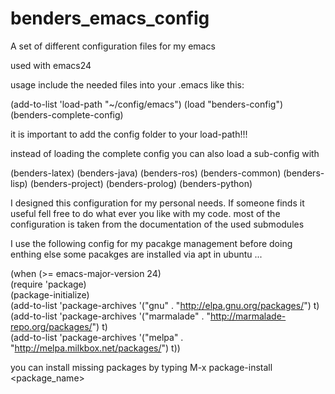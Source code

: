 benders_emacs_config
====================

A set of different configuration files for my emacs

used with emacs24


usage include the needed files into your .emacs like this:

(add-to-list 'load-path "~/config/emacs")
(load "benders-config")
(benders-complete-config)

it is important to add the config folder to your load-path!!!

instead of loading the complete config you can also load a sub-config
with 

(benders-latex)
(benders-java)
(benders-ros)
(benders-common)
(benders-lisp)
(benders-project)
(benders-prolog)
(benders-python)


I designed this configuration for my personal needs.
If someone finds it useful fell free to do what ever you like with my code.
most of the configuration is taken from the documentation of the used submodules



I use the following config for my pacakge management before doing enthing else
some pacakges are installed via apt in ubuntu ...


(when (>= emacs-major-version 24)   
  (require 'package)   
  (package-initialize)   
  (add-to-list 'package-archives '("gnu" . "http://elpa.gnu.org/packages/") t)   
  (add-to-list 'package-archives '("marmalade" . "http://marmalade-repo.org/packages/") t)   
  (add-to-list 'package-archives '("melpa" . "http://melpa.milkbox.net/packages/") t))   
  
  
you can install missing packages by typing 
               M-x package-install           
               <package_name>
               

               
  
